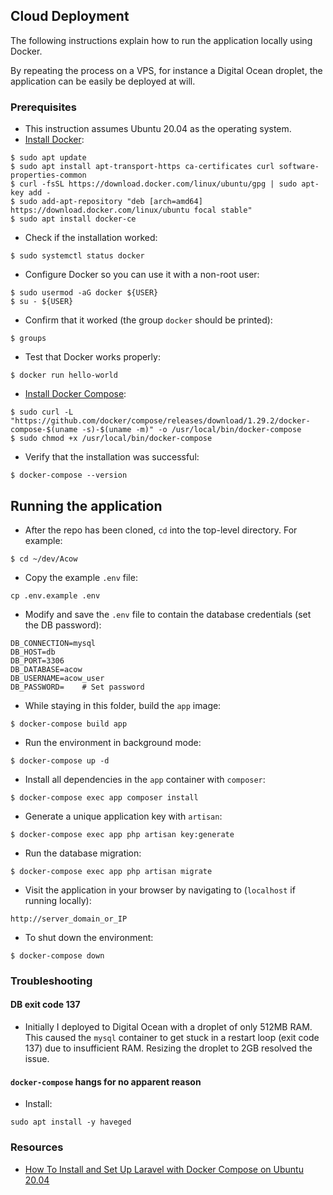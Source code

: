 ## Cloud Deployment 

The following instructions explain how to run the application locally using Docker. 

By repeating the process on a VPS, for instance a Digital Ocean droplet, the application can be easily be deployed at will.


### Prerequisites

* This instruction assumes Ubuntu 20.04 as the operating system.
* [Install Docker](https://www.digitalocean.com/community/tutorials/how-to-install-and-use-docker-on-ubuntu-20-04):

```
$ sudo apt update
$ sudo apt install apt-transport-https ca-certificates curl software-properties-common
$ curl -fsSL https://download.docker.com/linux/ubuntu/gpg | sudo apt-key add -
$ sudo add-apt-repository "deb [arch=amd64] https://download.docker.com/linux/ubuntu focal stable"
$ sudo apt install docker-ce
```

* Check if the installation worked:

`$ sudo systemctl status docker`

* Configure Docker so you can use it with a non-root user:

```
$ sudo usermod -aG docker ${USER}
$ su - ${USER}
```

* Confirm that it worked (the group `docker` should be printed):

`$ groups`

* Test that Docker works properly:

`$ docker run hello-world`

* [Install Docker Compose](https://www.digitalocean.com/community/tutorials/how-to-install-and-use-docker-compose-on-ubuntu-20-04):

```
$ sudo curl -L "https://github.com/docker/compose/releases/download/1.29.2/docker-compose-$(uname -s)-$(uname -m)" -o /usr/local/bin/docker-compose
$ sudo chmod +x /usr/local/bin/docker-compose
```

* Verify that the installation was successful:

`$ docker-compose --version`


## Running the application

* After the repo has been cloned, `cd` into the top-level directory. For example:

`$ cd ~/dev/Acow`

* Copy the example `.env` file:

`cp .env.example .env`

* Modify and save the `.env` file to contain the database credentials (set the DB password):

```dotenv
DB_CONNECTION=mysql
DB_HOST=db
DB_PORT=3306
DB_DATABASE=acow
DB_USERNAME=acow_user
DB_PASSWORD=    # Set password
```

* While staying in this folder, build the `app` image:

`$ docker-compose build app`

* Run the environment in background mode:

`$ docker-compose up -d`

* Install all dependencies in the `app` container with `composer`:

`$ docker-compose exec app composer install`

* Generate a unique application key with `artisan`:

`$ docker-compose exec app php artisan key:generate`

* Run the database migration:

`$ docker-compose exec app php artisan migrate`

* Visit the application in your browser by navigating to (`localhost` if running locally):

`http://server_domain_or_IP`

* To shut down the environment:

`$ docker-compose down`


### Troubleshooting

#### DB exit code 137

* Initially I deployed to Digital Ocean with a droplet of only 512MB RAM. This caused the `mysql` container to get stuck 
  in a restart loop (exit code 137) due to insufficient RAM. Resizing the droplet to 2GB resolved the issue.


#### `docker-compose` hangs for no apparent reason

* Install:

`sudo apt install -y haveged`


### Resources

* [How To Install and Set Up Laravel with Docker Compose on Ubuntu 20.04](https://www.digitalocean.com/community/tutorials/how-to-install-and-set-up-laravel-with-docker-compose-on-ubuntu-20-04)
